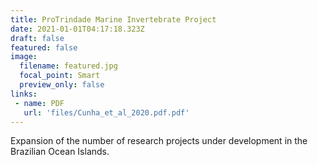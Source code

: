 ```yaml
---
title: ProTrindade Marine Invertebrate Project
date: 2021-01-01T04:17:18.323Z
draft: false
featured: false
image:
  filename: featured.jpg
  focal_point: Smart
  preview_only: false
links:
 - name: PDF
   url: 'files/Cunha_et_al_2020.pdf.pdf'
---
```

Expansion of the number of research projects under development in the Brazilian Ocean Islands.
